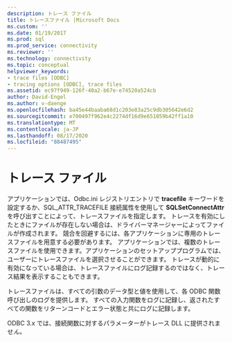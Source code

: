 ```yaml
---
description: トレース ファイル
title: トレースファイル |Microsoft Docs
ms.custom: ''
ms.date: 01/19/2017
ms.prod: sql
ms.prod_service: connectivity
ms.reviewer: ''
ms.technology: connectivity
ms.topic: conceptual
helpviewer_keywords:
- trace files [ODBC]
- tracing options [ODBC], trace files
ms.assetid: ec97f949-126f-40a2-b67e-e74520a524cb
author: David-Engel
ms.author: v-daenge
ms.openlocfilehash: ba45e44baaba68d1c203e83a25c9db305642e6d2
ms.sourcegitcommit: e700497f962e4c2274df16d9e651059b42ff1a10
ms.translationtype: MT
ms.contentlocale: ja-JP
ms.lasthandoff: 08/17/2020
ms.locfileid: "88487495"
---
```

# <a name="trace-file"></a>トレース ファイル
アプリケーションでは、Odbc.ini レジストリエントリで **tracefile** キーワードを設定するか、SQL_ATTR_TRACEFILE 接続属性を使用して **SQLSetConnectAttr** を呼び出すことによって、トレースファイルを指定します。 トレースを有効にしたときにファイルが存在しない場合は、ドライバーマネージャーによってファイルが作成されます。 競合を回避するには、各アプリケーションに専用のトレースファイルを用意する必要があります。 アプリケーションでは、複数のトレースファイルを使用できます。アプリケーションのセットアッププログラムでは、ユーザーにトレースファイルを選択させることができます。 トレースが動的に有効になっている場合は、トレースファイルにログ記録するのではなく、トレース結果を表示することもできます。  
  
 トレースファイルは、すべての引数のデータ型と値を使用して、各 ODBC 関数呼び出しのログを提供します。 すべての入力関数をログに記録し、返されたすべての関数をリターンコードとエラー状態と共にログに記録します。  
  
 ODBC 3.x では、接続関数に対するパラメーターがトレース DLL に提供されませ*ん。*

